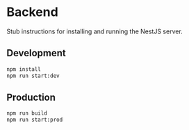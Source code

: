 # Backend

Stub instructions for installing and running the NestJS server.

## Development

```bash
npm install
npm run start:dev
```

## Production

```bash
npm run build
npm run start:prod
```

